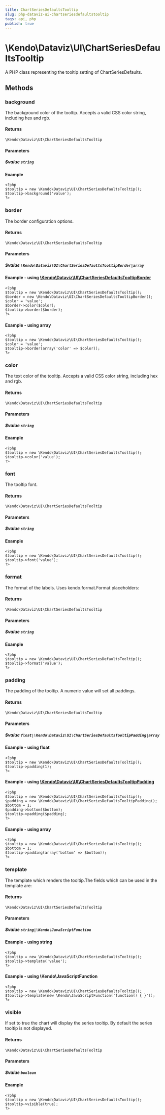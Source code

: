 ```yaml
---
title: ChartSeriesDefaultsTooltip
slug: php-dataviz-ui-chartseriesdefaultstooltip
tags: api, php
publish: true
---
```


# \Kendo\Dataviz\UI\ChartSeriesDefaultsTooltip

A PHP class representing the tooltip setting of ChartSeriesDefaults.


## Methods

### background
The background color of the tooltip. Accepts a valid CSS color string, including hex and rgb.

#### Returns
`\Kendo\Dataviz\UI\ChartSeriesDefaultsTooltip`

#### Parameters

##### $value `string`



#### Example 
    <?php
    $tooltip = new \Kendo\Dataviz\UI\ChartSeriesDefaultsTooltip();
    $tooltip->background('value');
    ?>

### border

The border configuration options.

#### Returns
`\Kendo\Dataviz\UI\ChartSeriesDefaultsTooltip`

#### Parameters

##### $value `\Kendo\Dataviz\UI\ChartSeriesDefaultsTooltipBorder|array`


#### Example - using [\Kendo\Dataviz\UI\ChartSeriesDefaultsTooltipBorder](/api/wrappers/php/Kendo/Dataviz/UI/ChartSeriesDefaultsTooltipBorder)
    <?php
    $tooltip = new \Kendo\Dataviz\UI\ChartSeriesDefaultsTooltip();
    $border = new \Kendo\Dataviz\UI\ChartSeriesDefaultsTooltipBorder();
    $color = 'value';
    $border->color($color);
    $tooltip->border($border);
    ?>

#### Example - using array

    <?php
    $tooltip = new \Kendo\Dataviz\UI\ChartSeriesDefaultsTooltip();
    $color = 'value';
    $tooltip->border(array('color' => $color));
    ?>

### color
The text color of the tooltip. Accepts a valid CSS color string, including hex and rgb.

#### Returns
`\Kendo\Dataviz\UI\ChartSeriesDefaultsTooltip`

#### Parameters

##### $value `string`



#### Example 
    <?php
    $tooltip = new \Kendo\Dataviz\UI\ChartSeriesDefaultsTooltip();
    $tooltip->color('value');
    ?>

### font
The tooltip font.

#### Returns
`\Kendo\Dataviz\UI\ChartSeriesDefaultsTooltip`

#### Parameters

##### $value `string`



#### Example 
    <?php
    $tooltip = new \Kendo\Dataviz\UI\ChartSeriesDefaultsTooltip();
    $tooltip->font('value');
    ?>

### format
The format of the labels. Uses kendo.format.Format placeholders:

#### Returns
`\Kendo\Dataviz\UI\ChartSeriesDefaultsTooltip`

#### Parameters

##### $value `string`



#### Example 
    <?php
    $tooltip = new \Kendo\Dataviz\UI\ChartSeriesDefaultsTooltip();
    $tooltip->format('value');
    ?>

### padding

The padding of the tooltip. A numeric value will set all paddings.

#### Returns
`\Kendo\Dataviz\UI\ChartSeriesDefaultsTooltip`

#### Parameters

##### $value `float|\Kendo\Dataviz\UI\ChartSeriesDefaultsTooltipPadding|array`




#### Example  - using float
    <?php
    $tooltip = new \Kendo\Dataviz\UI\ChartSeriesDefaultsTooltip();
    $tooltip->padding(1);
    ?>


#### Example - using [\Kendo\Dataviz\UI\ChartSeriesDefaultsTooltipPadding](/api/wrappers/php/Kendo/Dataviz/UI/ChartSeriesDefaultsTooltipPadding)
    <?php
    $tooltip = new \Kendo\Dataviz\UI\ChartSeriesDefaultsTooltip();
    $padding = new \Kendo\Dataviz\UI\ChartSeriesDefaultsTooltipPadding();
    $bottom = 1;
    $padding->bottom($bottom);
    $tooltip->padding($padding);
    ?>

#### Example - using array

    <?php
    $tooltip = new \Kendo\Dataviz\UI\ChartSeriesDefaultsTooltip();
    $bottom = 1;
    $tooltip->padding(array('bottom' => $bottom));
    ?>

### template
The template which renders the tooltip.The fields which can be used in the template are:

#### Returns
`\Kendo\Dataviz\UI\ChartSeriesDefaultsTooltip`

#### Parameters

##### $value `string|\Kendo\JavaScriptFunction`



#### Example  - using string
    <?php
    $tooltip = new \Kendo\Dataviz\UI\ChartSeriesDefaultsTooltip();
    $tooltip->template('value');
    ?>

#### Example  - using \Kendo\JavaScriptFunction
    <?php
    $tooltip = new \Kendo\Dataviz\UI\ChartSeriesDefaultsTooltip();
    $tooltip->template(new \Kendo\JavaScriptFunction('function() { }'));
    ?>

### visible
If set to true the chart will display the series tooltip. By default the series tooltip is not displayed.

#### Returns
`\Kendo\Dataviz\UI\ChartSeriesDefaultsTooltip`

#### Parameters

##### $value `boolean`



#### Example 
    <?php
    $tooltip = new \Kendo\Dataviz\UI\ChartSeriesDefaultsTooltip();
    $tooltip->visible(true);
    ?>

